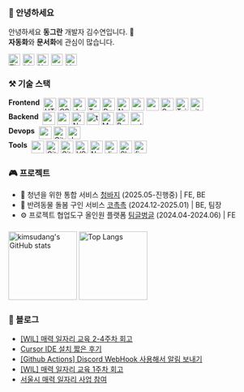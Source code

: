 ### 🦦 안녕하세요

안녕하세요 **동그란** 개발자 김수연입니다. 🍑 <br>
**자동화**와 **문서화**에 관심이 많습니다. 

<div style="display: flex; gap: 5px; flex-wrap: wrap">
  <a href="https://let-d0-study.tistory.com">
    <img src="http://img.shields.io/badge/Tistory-%23FF5722?style=for-the-badge&logo=Tistory&logoColor=ffffff" alt="Tistory Badge" height="23px" />
  </a>
  <a href="https://www.linkedin.com/in/%EC%88%98%EC%97%B0-%EA%B9%80-12o21/">
    <img src="https://img.shields.io/badge/linkedin-%230A66C2.svg?&style=for-the-badge&logo=linkedin&logoColor=white" alt="LinkedIn Badge" height="23px" />
  </a>
  <a href="#">
    <img src="https://img.shields.io/badge/resume-%23d197e8.svg?&style=for-the-badge" alt="Notion Badge" height="23px" />
  </a>
  <a href="mailto:kbsksy1221@naver.com"><img src="https://img.shields.io/badge/email-%23f2b3e5?style=flat-square&logo=gmail&logoColor=black" height="23px"></a>
  <a href="https://velog.io/@ksy1221">
    <img src="https://img.shields.io/badge/Velog-%2320C997?style=for-the-badge&logo=Velog&logoColor=ffffff" alt="Velog Badge" height="23px" />
  </a>
</div>

### ⚒️ 기술 스택

<div style="display: flex; gap: 8px; flex-wrap: wrap">
  <div><b>Frontend</b></div>
  <div>
    <img src="https://img.shields.io/badge/html5-%23E34F26.svg?&style=for-the-badge&logo=html5&logoColor=white" alt="HTML Badge" height="25px" />
    <img src="https://img.shields.io/badge/css-%23663399.svg?&style=for-the-badge&logo=css&logoColor=white" alt="CSS Badge" height="25px" />
    <img src="https://img.shields.io/badge/javascript-%23F7DF1E.svg?&style=for-the-badge&logo=javascript&logoColor=black" alt="JavaScript Badge" height="25px" />
    <img src="https://img.shields.io/badge/typescript-%233178C6.svg?&style=for-the-badge&logo=typescript&logoColor=white" alt="TypeScript Badge" height="25px" />
    <img src="https://img.shields.io/badge/react-%2361DAFB.svg?&style=for-the-badge&logo=react&logoColor=black" alt="React Badge" height="25px" />
    <img src="https://img.shields.io/badge/next.js-%23000000.svg?&style=for-the-badge&logo=next.js&logoColor=white" alt="Next.js Badge" height="25px" />
    <img src="https://img.shields.io/badge/zustand-%23552277.svg?&style=for-the-badge&logo=zustand&logoColor=black" alt="zustand Badge" height="25px" />
    <img src="https://img.shields.io/badge/reactquery-%23FF4154.svg?&style=for-the-badge&logo=reactquery&logoColor=white" alt="reactquery Badge" height="25px" />
    <img src="https://img.shields.io/badge/sass-%23CC6699.svg?&style=for-the-badge&logo=sass&logoColor=white" alt="Sass Badge" height="25px" />
    <img src="https://img.shields.io/badge/tailwind-%2306B6D4.svg?&style=for-the-badge&logo=tailwindcss&logoColor=white" alt="TailwindCSS Badge" height="25px" />
    <img src="https://img.shields.io/badge/vite-%23646CFF.svg?&style=for-the-badge&logo=vite&logoColor=white" alt="vite Badge" height="25px" />
  </div>
</div>

<div style="display: flex; gap: 8px; flex-wrap: wrap">
  <div><b>Backend</b></div>
  <div>
    <img src="https://img.shields.io/badge/nodejs-%235FA04E.svg?&style=for-the-badge&logo=node.js&logoColor=white" alt="nodejs Badge" height="25px" />
    <img src="https://img.shields.io/badge/express-%23000000.svg?&style=for-the-badge&logo=express&logoColor=white" alt="express Badge" height="25px" />
    <img src="https://img.shields.io/badge/nestjs-%23E0234E.svg?&style=for-the-badge&logo=nestjs&logoColor=white" alt="NestJS Badge" height="25px" />
    <img src="https://img.shields.io/badge/typeorm-%23FE0803.svg?&style=for-the-badge&logo=typeorm&logoColor=white" alt="typeorm Badge" height="25px" />
    <img src="https://img.shields.io/badge/mysql-%234479A1.svg?&style=for-the-badge&logo=mysql&logoColor=white" alt="MySQL Badge" height="25px" />
    <img src="https://img.shields.io/badge/redis-%23DC382D.svg?&style=for-the-badge&logo=redis&logoColor=white" alt="Redis Badge" height="25px" />
    <img src="https://img.shields.io/badge/python-%233776AB.svg?&style=for-the-badge&logo=python&logoColor=white" alt="python Badge" height="25px" />
  </div>
</div>

<div style="display: flex; gap: 8px; flex-wrap: wrap">
  <div><b>Devops</b></div>
  <div>
    <img src="https://img.shields.io/badge/vercel-%23000000?style=for-the-badge&logo=vercel&logoColor=white" alt="vercel Badge" height="25px" />
    <img src="https://img.shields.io/badge/githubactions-%232088FF?style=for-the-badge&logo=githubactions&logoColor=white" alt="Github Actions Badge" height="25px" />
    <img src="https://img.shields.io/badge/docker-%232496ED?style=for-the-badge&logo=docker&logoColor=white" alt="docker Badge" height="25px" />
  </div>
</div>

<div style="display: flex; gap: 8px; flex-wrap: wrap">
  <div><b>Tools</b></div>
  <div>
    <img src="https://img.shields.io/badge/aws-%23002663.svg?&style=for-the-badge" alt="aws Badge" height="25px" />
    <img src="https://img.shields.io/badge/git-%23F05032.svg?&style=for-the-badge&logo=git&logoColor=white" alt="Git Badge" height="25px" />
    <img src="https://img.shields.io/badge/github-%23181717.svg?&style=for-the-badge&logo=github&logoColor=white" alt="GitHub Badge" height="25px" />
    <img src="https://img.shields.io/badge/VSCode-%23007ACC.svg?&style=for-the-badge" alt="VS Code Badge" height="25px" />
    <img src="https://img.shields.io/badge/notion-%23000000.svg?&style=for-the-badge&logo=notion&logoColor=white" alt="Notion Badge" height="25px" />
    <img src="https://img.shields.io/badge/discord-%235865F2.svg?&style=for-the-badge&logo=discord&logoColor=white" alt="discord Badge" height="25px" />
    <img src="https://img.shields.io/badge/slack-%234A154B.svg?&style=for-the-badge&logo=slack&logoColor=white" alt="Slack Badge" height="25px" />
    <img src="https://img.shields.io/badge/figma-%23F24E1E.svg?&style=for-the-badge&logo=figma&logoColor=white" alt="figma Badge" height="25px" />
  </div>
</div>

### 🎮 프로젝트
- 👖 청년을 위한 통합 서비스 [청바지](https://github.com/ezen-benttod) (2025.05-진행중) | FE, BE
- 🐶 반려동물 돌봄 구인 서비스 [코촉촉](https://github.com/kimsudang/ko-chock-chock-backend) (2024.12-2025.01) | BE, 팀장
- ⚙️ 프로젝트 협업도구 올인원 플랫폼 [팀글벙글](https://github.com/kimsudang/passion-mansour-teambeam-frontend) (2024.04-2024.06) | FE

### 

<div>
  <img 
    height="135em" 
    src="https://github-readme-stats.vercel.app/api?username=kimsudang&hide=stars,&show=discussions_answered,$show_icons=true&bg_color=00000000&theme=buefy" 
    alt="kimsudang's GitHub stats" 
  />
  <img 
    height="135em" 
    src="https://github-readme-stats.vercel.app/api/top-langs/?username=kimsudang&layout=compact&langs_count=6&theme=buefy" 
    alt="Top Langs" 
  />
</div>

### 📕 블로그

<ul><li><a href='https://let-d0-study.tistory.com/entry/WIL-%EB%A7%A4%EB%A0%A5-%EC%9D%BC%EC%9E%90%EB%A6%AC-%EA%B5%90%EC%9C%A1-2-4%EC%A3%BC%EC%B0%A8-%ED%9A%8C%EA%B3%A0' target='_blank'>[WIL] 매력 일자리 교육 2-4주차 회고</a></li><li><a href='https://let-d0-study.tistory.com/entry/Cursor-IDE-%EC%84%A4%EC%B9%98-%EC%A7%A7%EC%9D%80-%ED%9B%84%EA%B8%B0' target='_blank'>Cursor IDE 설치 짧은 후기</a></li><li><a href='https://let-d0-study.tistory.com/entry/Github-Actions-Discord-WebHook-%EC%82%AC%EC%9A%A9%ED%95%B4%EC%84%9C-%EC%95%8C%EB%A6%BC-%EB%B3%B4%EB%82%B4%EA%B8%B0' target='_blank'>[Github Actions] Discord WebHook 사용해서 알림 보내기</a></li><li><a href='https://let-d0-study.tistory.com/entry/WIL-%EB%A7%A4%EB%A0%A5-%EC%9D%BC%EC%9E%90%EB%A6%AC-%EA%B5%90%EC%9C%A1-1%EC%A3%BC%EC%B0%A8-%ED%9A%8C%EA%B3%A0' target='_blank'>[WIL] 매력 일자리 교육 1주차 회고</a></li><li><a href='https://let-d0-study.tistory.com/entry/%EC%84%9C%EC%9A%B8%EC%8B%9C-%EB%A7%A4%EB%A0%A5-%EC%9D%BC%EC%9E%90%EB%A6%AC-%EC%82%AC%EC%97%85-%EC%B0%B8%EC%97%AC' target='_blank'>서울시 매력 일자리 사업 참여</a></li></ul>